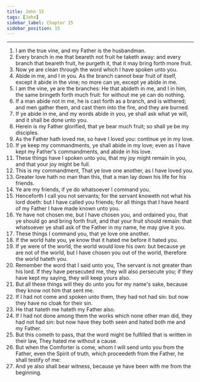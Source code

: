 ```yaml
---
title: John 15
tags: [John]
sidebar_label: Chapter 15
sidebar_position: 15
---
```


---
1. I am the true vine, and my Father is the husbandman.
2. Every branch in me that beareth not fruit he taketh away: and every branch that beareth fruit, he purgeth it, that it may bring forth more fruit.
3. Now ye are clean through the word which I have spoken unto you.
4. Abide in me, and I in you. As the branch cannot bear fruit of itself, except it abide in the vine; no more can ye, except ye abide in me.
5. I am the vine, ye are the branches: He that abideth in me, and I in him, the same bringeth forth much fruit: for without me ye can do nothing.
6. If a man abide not in me, he is cast forth as a branch, and is withered; and men gather them, and cast them into the fire, and they are burned.
7. If ye abide in me, and my words abide in you, ye shall ask what ye will, and it shall be done unto you.
8. Herein is my Father glorified, that ye bear much fruit; so shall ye be my disciples.
9. As the Father hath loved me, so have I loved you: continue ye in my love.
10. If ye keep my commandments, ye shall abide in my love; even as I have kept my Father's commandments, and abide in his love.
11. These things have I spoken unto you, that my joy might remain in you, and that your joy might be full.
12. This is my commandment, That ye love one another, as I have loved you.
13. Greater love hath no man than this, that a man lay down his life for his friends.
14. Ye are my friends, if ye do whatsoever I command you.
15. Henceforth I call you not servants; for the servant knoweth not what his lord doeth: but I have called you friends; for all things that I have heard of my Father I have made known unto you.
16. Ye have not chosen me, but I have chosen you, and ordained you, that ye should go and bring forth fruit, and that your fruit should remain: that whatsoever ye shall ask of the Father in my name, he may give it you.
17. These things I command you, that ye love one another.
18. If the world hate you, ye know that it hated me before it hated you.
19. If ye were of the world, the world would love his own: but because ye are not of the world, but I have chosen you out of the world, therefore the world hateth you.
20. Remember the word that I said unto you, The servant is not greater than his lord. If they have persecuted me, they will also persecute you; if they have kept my saying, they will keep yours also.
21. But all these things will they do unto you for my name's sake, because they know not him that sent me.
22. If I had not come and spoken unto them, they had not had sin: but now they have no cloak for their sin.
23. He that hateth me hateth my Father also.
24. If I had not done among them the works which none other man did, they had not had sin: but now have they both seen and hated both me and my Father.
25. But this cometh to pass, that the word might be fulfilled that is written in their law, They hated me without a cause.
26. But when the Comforter is come, whom I will send unto you from the Father, even the Spirit of truth, which proceedeth from the Father, he shall testify of me:
27. And ye also shall bear witness, because ye have been with me from the beginning.